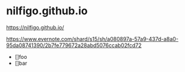 nilfigo.github.io
=================

https://nilfigo.github.io/

https://www.evernote.com/shard/s15/sh/a080897a-57a9-437d-a8a0-95da08741390/2b7fe779672a28abd5076ccab02fcd72

- []foo
- []bar
